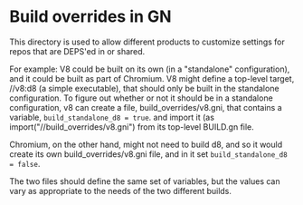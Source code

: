 # Build overrides in GN

This directory is used to allow different products to customize settings
for repos that are DEPS'ed in or shared.

For example: V8 could be built on its own (in a "standalone" configuration),
and it could be built as part of Chromium. V8 might define a top-level
target, //v8:d8 (a simple executable), that should only be built in the
standalone configuration. To figure out whether or not it should be
in a standalone configuration, v8 can create a file, build_overrides/v8.gni,
that contains a variable, `build_standalone_d8 = true`.
and import it (as import("//build_overrides/v8.gni") from its top-level
BUILD.gn file.

Chromium, on the other hand, might not need to build d8, and so it would
create its own build_overrides/v8.gni file, and in it set 
`build_standalone_d8 = false`. 

The two files should define the same set of variables, but the values can
vary as appropriate to the needs of the two different builds.
